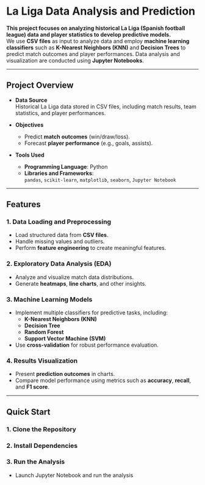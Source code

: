 # La Liga Data Analysis and Prediction

**This project focuses on analyzing historical La Liga (Spanish football league) data and player statistics to develop predictive models.**  
We use **CSV files** as input to analyze data and employ **machine learning classifiers** such as **K-Nearest Neighbors (KNN)** and **Decision Trees** to predict match outcomes and player performances. Data analysis and visualization are conducted using **Jupyter Notebooks**.

---

## Project Overview

- **Data Source**  
  Historical La Liga data stored in CSV files, including match results, team statistics, and player performances.

- **Objectives**  
  - Predict **match outcomes** (win/draw/loss).  
  - Forecast **player performance** (e.g., goals, assists).  

- **Tools Used**  
  - **Programming Language**: Python  
  - **Libraries and Frameworks**:  
    `pandas`, `scikit-learn`, `matplotlib`, `seaborn`, `Jupyter Notebook`  

---

## Features

### 1. Data Loading and Preprocessing
- Load structured data from **CSV files**.  
- Handle missing values and outliers.  
- Perform **feature engineering** to create meaningful features.  

### 2. Exploratory Data Analysis (EDA)
- Analyze and visualize match data distributions.  
- Generate **heatmaps**, **line charts**, and other insights.  

### 3. Machine Learning Models
- Implement multiple classifiers for predictive tasks, including:  
  - **K-Nearest Neighbors (KNN)**  
  - **Decision Tree**  
  - **Random Forest**  
  - **Support Vector Machine (SVM)**  
- Use **cross-validation** for robust performance evaluation.  

### 4. Results Visualization
- Present **prediction outcomes** in charts.  
- Compare model performance using metrics such as **accuracy**, **recall**, and **F1 score**.

---

## Quick Start

### 1. Clone the Repository

### 2. Install Dependencies

### 3. Run the Analysis
- Launch Jupyter Notebook and run the analysis
